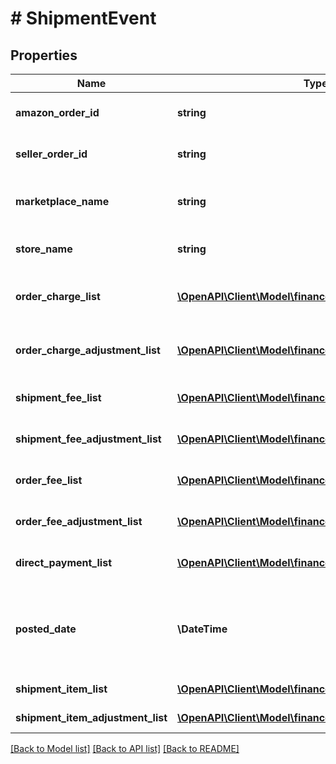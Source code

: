 # # ShipmentEvent

## Properties

Name | Type | Description | Notes
------------ | ------------- | ------------- | -------------
**amazon_order_id** | **string** | An Amazon-defined identifier for an order. | [optional]
**seller_order_id** | **string** | A seller-defined identifier for an order. | [optional]
**marketplace_name** | **string** | The name of the marketplace where the event occurred. | [optional]
**store_name** | **string** | The name of the store where the event occurred. | [optional]
**order_charge_list** | [**\OpenAPI\Client\Model\financesV0\ChargeComponent[]**](ChargeComponent.md) | A list of charge information on the seller&#39;s account. | [optional]
**order_charge_adjustment_list** | [**\OpenAPI\Client\Model\financesV0\ChargeComponent[]**](ChargeComponent.md) | A list of charge information on the seller&#39;s account. | [optional]
**shipment_fee_list** | [**\OpenAPI\Client\Model\financesV0\FeeComponent[]**](FeeComponent.md) | A list of fee component information. | [optional]
**shipment_fee_adjustment_list** | [**\OpenAPI\Client\Model\financesV0\FeeComponent[]**](FeeComponent.md) | A list of fee component information. | [optional]
**order_fee_list** | [**\OpenAPI\Client\Model\financesV0\FeeComponent[]**](FeeComponent.md) | A list of fee component information. | [optional]
**order_fee_adjustment_list** | [**\OpenAPI\Client\Model\financesV0\FeeComponent[]**](FeeComponent.md) | A list of fee component information. | [optional]
**direct_payment_list** | [**\OpenAPI\Client\Model\financesV0\DirectPayment[]**](DirectPayment.md) | A list of direct payment information. | [optional]
**posted_date** | **\DateTime** | Fields with a schema type of date are in ISO 8601 date time format (for example GroupBeginDate). | [optional]
**shipment_item_list** | [**\OpenAPI\Client\Model\financesV0\ShipmentItem[]**](ShipmentItem.md) | A list of shipment items. | [optional]
**shipment_item_adjustment_list** | [**\OpenAPI\Client\Model\financesV0\ShipmentItem[]**](ShipmentItem.md) | A list of shipment items. | [optional]

[[Back to Model list]](../../README.md#models) [[Back to API list]](../../README.md#endpoints) [[Back to README]](../../README.md)
